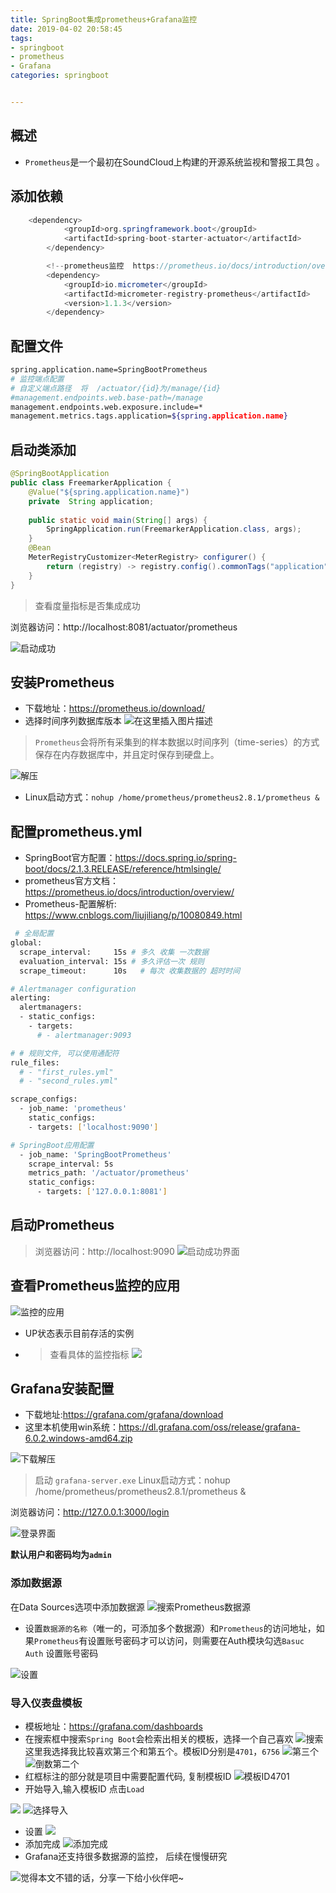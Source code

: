 ```yaml
---
title: SpringBoot集成prometheus+Grafana监控
date: 2019-04-02 20:58:45
tags: 
- springboot
- prometheus
- Grafana
categories: springboot


---
```


 ## 概述
 * `Prometheus`是一个最初在SoundCloud上构建的开源系统监视和警报工具包 。

## 添加依赖
```java
    <dependency>
            <groupId>org.springframework.boot</groupId>
            <artifactId>spring-boot-starter-actuator</artifactId>
        </dependency>

        <!--prometheus监控  https://prometheus.io/docs/introduction/overview/-->
        <dependency>
            <groupId>io.micrometer</groupId>
            <artifactId>micrometer-registry-prometheus</artifactId>
            <version>1.1.3</version>
        </dependency>

```
## 配置文件
```bash
spring.application.name=SpringBootPrometheus
# 监控端点配置
# 自定义端点路径  将  /actuator/{id}为/manage/{id}
#management.endpoints.web.base-path=/manage
management.endpoints.web.exposure.include=*
management.metrics.tags.application=${spring.application.name}
```
## 启动类添加

```java
@SpringBootApplication
public class FreemarkerApplication {
    @Value("${spring.application.name}")
    private  String application;
    
    public static void main(String[] args) {
        SpringApplication.run(FreemarkerApplication.class, args);
    }
    @Bean
    MeterRegistryCustomizer<MeterRegistry> configurer() {
        return (registry) -> registry.config().commonTags("application", application);
    }
}
```
> 查看度量指标是否集成成功

浏览器访问：http://localhost:8081/actuator/prometheus

![启动成功](https://img-blog.csdnimg.cn/20190402132903893.png?x-oss-process=image/watermark,type_ZmFuZ3poZW5naGVpdGk,shadow_10,text_aHR0cHM6Ly9ibG9nLmNzZG4ubmV0L3UwMTAzOTEzNDI=,size_16,color_FFFFFF,t_70)
## 安装Prometheus
* 下载地址：https://prometheus.io/download/  
* 选择时间序列数据库版本
  ![在这里插入图片描述](https://img-blog.csdnimg.cn/20190402133007321.png?x-oss-process=image/watermark,type_ZmFuZ3poZW5naGVpdGk,shadow_10,text_aHR0cHM6Ly9ibG9nLmNzZG4ubmV0L3UwMTAzOTEzNDI=,size_16,color_FFFFFF,t_70)
> `Prometheus`会将所有采集到的样本数据以时间序列（time-series）的方式保存在内存数据库中，并且定时保存到硬盘上。




![解压](https://img-blog.csdnimg.cn/2019040213340280.png?x-oss-process=image/watermark,type_ZmFuZ3poZW5naGVpdGk,shadow_10,text_aHR0cHM6Ly9ibG9nLmNzZG4ubmV0L3UwMTAzOTEzNDI=,size_16,color_FFFFFF,t_70)



* Linux启动方式：`nohup /home/prometheus/prometheus2.8.1/prometheus &`

## 配置prometheus.yml

* SpringBoot官方配置：https://docs.spring.io/spring-boot/docs/2.1.3.RELEASE/reference/htmlsingle/
* prometheus官方文档：https://prometheus.io/docs/introduction/overview/
* Prometheus-配置解析: https://www.cnblogs.com/liujiliang/p/10080849.html

```bash
 # 全局配置
global:
  scrape_interval:     15s # 多久 收集 一次数据
  evaluation_interval: 15s # 多久评估一次 规则
  scrape_timeout:      10s   # 每次 收集数据的 超时时间

# Alertmanager configuration
alerting:
  alertmanagers:
  - static_configs:
    - targets:
      # - alertmanager:9093

# # 规则文件, 可以使用通配符
rule_files:
  # - "first_rules.yml"
  # - "second_rules.yml"

scrape_configs:
  - job_name: 'prometheus'
    static_configs:
    - targets: ['localhost:9090']

# SpringBoot应用配置
  - job_name: 'SpringBootPrometheus'
    scrape_interval: 5s
    metrics_path: '/actuator/prometheus'
    static_configs:
      - targets: ['127.0.0.1:8081']

```
## 启动Prometheus
> 浏览器访问：http://localhost:9090
> ![启动成功界面](https://img-blog.csdnimg.cn/20190402134739139.png?x-oss-process=image/watermark,type_ZmFuZ3poZW5naGVpdGk,shadow_10,text_aHR0cHM6Ly9ibG9nLmNzZG4ubmV0L3UwMTAzOTEzNDI=,size_16,color_FFFFFF,t_70)
## 查看Prometheus监控的应用
![监控的应用](https://img-blog.csdnimg.cn/20190402135041685.png?x-oss-process=image/watermark,type_ZmFuZ3poZW5naGVpdGk,shadow_10,text_aHR0cHM6Ly9ibG9nLmNzZG4ubmV0L3UwMTAzOTEzNDI=,size_16,color_FFFFFF,t_70)
* UP状态表示目前存活的实例
* > 查看具体的监控指标
  > ![](https://img-blog.csdnimg.cn/20190402135346932.png?x-oss-process=image/watermark,type_ZmFuZ3poZW5naGVpdGk,shadow_10,text_aHR0cHM6Ly9ibG9nLmNzZG4ubmV0L3UwMTAzOTEzNDI=,size_16,color_FFFFFF,t_70)
## Grafana安装配置
* 下载地址:https://grafana.com/grafana/download
* 这里本机使用win系统：https://dl.grafana.com/oss/release/grafana-6.0.2.windows-amd64.zip

![下载解压](https://img-blog.csdnimg.cn/20190402190244641.png?x-oss-process=image/watermark,type_ZmFuZ3poZW5naGVpdGk,shadow_10,text_aHR0cHM6Ly9ibG9nLmNzZG4ubmV0L3UwMTAzOTEzNDI=,size_16,color_FFFFFF,t_70)
> 启动   `grafana-server.exe`
> Linux启动方式：nohup /home/prometheus/prometheus2.8.1/prometheus &

浏览器访问：http://127.0.0.1:3000/login

![登录界面](https://img-blog.csdnimg.cn/20190402190347714.png?x-oss-process=image/watermark,type_ZmFuZ3poZW5naGVpdGk,shadow_10,text_aHR0cHM6Ly9ibG9nLmNzZG4ubmV0L3UwMTAzOTEzNDI=,size_16,color_FFFFFF,t_70)

**默认用户和密码均为`admin`**
### 添加数据源
在Data Sources选项中添加数据源
![搜索Prometheus数据源](https://img-blog.csdnimg.cn/201904021916327.png?x-oss-process=image/watermark,type_ZmFuZ3poZW5naGVpdGk,shadow_10,text_aHR0cHM6Ly9ibG9nLmNzZG4ubmV0L3UwMTAzOTEzNDI=,size_16,color_FFFFFF,t_70)
* 设置`数据源的名称`（唯一的，可添加多个数据源）和`Prometheus`的访问地址，如果`Prometheus`有设置账号密码才可以访问，则需要在Auth模块勾选`Basuc Auth` 设置账号密码

![设置](https://img-blog.csdnimg.cn/20190402201837863.png?x-oss-process=image/watermark,type_ZmFuZ3poZW5naGVpdGk,shadow_10,text_aHR0cHM6Ly9ibG9nLmNzZG4ubmV0L3UwMTAzOTEzNDI=,size_16,color_FFFFFF,t_70)

### 导入仪表盘模板
* 模板地址：https://grafana.com/dashboards
* 在搜索框中搜索`Spring Boot`会检索出相关的模板，选择一个自己喜欢
  ![搜索](https://img-blog.csdnimg.cn/20190402203107140.png?x-oss-process=image/watermark,type_ZmFuZ3poZW5naGVpdGk,shadow_10,text_aHR0cHM6Ly9ibG9nLmNzZG4ubmV0L3UwMTAzOTEzNDI=,size_16,color_FFFFFF,t_70)
  这里我选择我比较喜欢第三个和第五个。模板ID分别是`4701`，`6756`
  ![第三个](https://img-blog.csdnimg.cn/20190402203322934.png)
  ![倒数第二个](https://img-blog.csdnimg.cn/2019040220365069.png)
* 红框标注的部分就是项目中需要配置代码, 复制模板ID
  ![模板ID4701](https://img-blog.csdnimg.cn/20190402203353935.png?x-oss-process=image/watermark,type_ZmFuZ3poZW5naGVpdGk,shadow_10,text_aHR0cHM6Ly9ibG9nLmNzZG4ubmV0L3UwMTAzOTEzNDI=,size_16,color_FFFFFF,t_70)
* 开始导入,输入模板ID 点击`Load`

![](https://img-blog.csdnimg.cn/20190402204059907.png?x-oss-process=image/watermark,type_ZmFuZ3poZW5naGVpdGk,shadow_10,text_aHR0cHM6Ly9ibG9nLmNzZG4ubmV0L3UwMTAzOTEzNDI=,size_16,color_FFFFFF,t_70)
![选择导入](https://img-blog.csdnimg.cn/20190402203841680.png?x-oss-process=image/watermark,type_ZmFuZ3poZW5naGVpdGk,shadow_10,text_aHR0cHM6Ly9ibG9nLmNzZG4ubmV0L3UwMTAzOTEzNDI=,size_16,color_FFFFFF,t_70)
* 设置
  ![](https://img-blog.csdnimg.cn/20190402204013516.png?x-oss-process=image/watermark,type_ZmFuZ3poZW5naGVpdGk,shadow_10,text_aHR0cHM6Ly9ibG9nLmNzZG4ubmV0L3UwMTAzOTEzNDI=,size_16,color_FFFFFF,t_70)
* 添加完成
  ![添加完成](https://img-blog.csdnimg.cn/20190402204848531.png?x-oss-process=image/watermark,type_ZmFuZ3poZW5naGVpdGk,shadow_10,text_aHR0cHM6Ly9ibG9nLmNzZG4ubmV0L3UwMTAzOTEzNDI=,size_16,color_FFFFFF,t_70)
* Grafana还支持很多数据源的监控， 后续在慢慢研究

![觉得本文不错的话，分享一下给小伙伴吧~](http://wx1.sinaimg.cn/large/006b7Nxngy1g1eu6ewhl9j30760763yz.jpg)